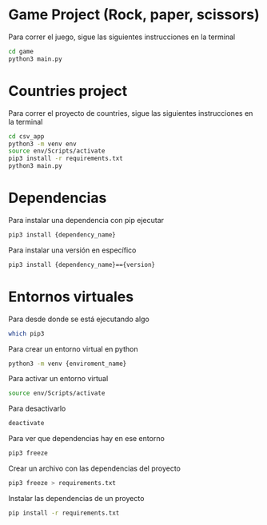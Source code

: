 # Game Project (Rock, paper, scissors)

Para correr el juego, sigue las siguientes instrucciones en la terminal

```sh
cd game
python3 main.py
```

# Countries project

Para correr el proyecto de countries, sigue las siguientes instrucciones en la terminal

```sh
cd csv_app
python3 -m venv env
source env/Scripts/activate
pip3 install -r requirements.txt
python3 main.py
```

# Dependencias

Para instalar una dependencia con pip ejecutar

```sh
pip3 install {dependency_name}
```

Para instalar una versión en específico

```sh
pip3 install {dependency_name}=={version}
```

# Entornos virtuales

Para desde donde se está ejecutando algo

```sh
which pip3
```

Para crear un entorno virtual en python

```sh
python3 -m venv {enviroment_name}
```

Para activar un entorno virtual

```sh
source env/Scripts/activate
```

Para desactivarlo

```sh
deactivate
```

Para ver que dependencias hay en ese entorno

```sh
pip3 freeze
```

Crear un archivo con las dependencias del proyecto

```sh
pip3 freeze > requirements.txt
```

Instalar las dependencias de un proyecto

```sh
pip install -r requirements.txt
```
